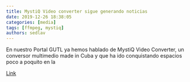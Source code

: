 ```yaml
---
title: MystiQ Video converter sigue generando noticias
date: 2019-12-26 18:38:05
categories: [media]
tags: [ffmpeg, mystiq]
authors: sedlav
---
```


En nuestro Portal GUTL ya hemos hablado de MystiQ Video Converter, un conversor multimedio made in Cuba y que ha ido conquistando espacios poco a poquito en la

[Link](https://gutl.jovenclub.cu/mystiq-video-converter-sigue-generando-noticias/)
